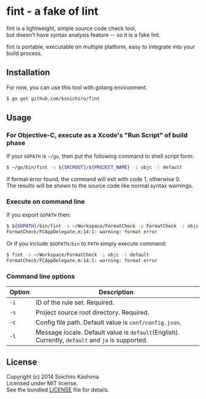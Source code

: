 # fint - a fake of lint

fint is a lightweight, simple source code check tool,  
but doesn't have syntax analysis feature -- so it is a fake lint.

fint is portable, executable on multiple platform, easy to integrate into your build process.

## Installation

For now, you can use this tool with golang environment.

```sh
$ go get github.com/ksoichiro/fint
```

## Usage

### For Objective-C, execute as a Xcode's "Run Script" of build phase

If your `GOPATH` is `~/go`, then put the following command
to shell script form:

```sh
$ ~/go/bin/fint -s ${SRCROOT}/${PROJECT_NAME} -i objc -l default
```

If format error found, the command will exit with code 1, otherwise 0.  
The results will be shown to the source code like normal syntax warnings.

### Execute on command line

If you export `GOPATH` then:

```sh
$ ${GOPATH}/bin/fint -s ~/Workspace/FormatCheck -p FormatCheck -i objc -l default
FormatCheck/FCAppDelegate.m:14:1: warning: format error
```

Or if you include `$GOPATH/bin` to `PATH` simply execute command:

```sh
$ fint -s ~/Workspace/FormatCheck -i objc -l default
FormatCheck/FCAppDelegate.m:14:1: warning: format error
```

### Command line options

| Option | Description                                            |
| ------ | ------------------------------------------------------ |
| `-i`   | ID of the rule set.  Required.                         |
| `-s`   | Project source root directory. Required.               |
| `-c`   | Config file path. Default value is `conf/config.json`. |
| `-l`   | Message locale. Default value is `default`(English). Currently, `default` and `ja` is supported. |

## License

Copyright (c) 2014 Soichiro Kashima  
Licensed under MIT license.  
See the bundled [LICENSE](LICENSE) file for details.
